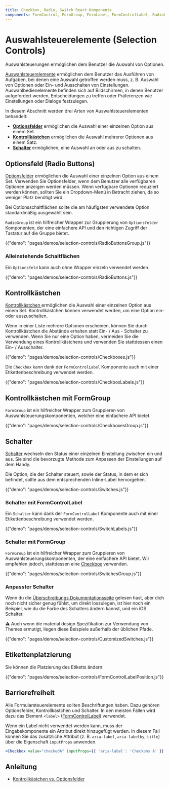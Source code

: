 ```yaml
---
title: Checkbox, Radio, Switch React-Komponente
components: FormControl, FormGroup, FormLabel, FormControlLabel, RadioGroup, Checkbox, Radio, Switch
---
```


# Auswahlsteuerelemente (Selection Controls)

<p class="description">Auswahlsteuerungen ermöglichen dem Benutzer die Auswahl von Optionen.</p>

[Auswahlsteuerelemente](https://material.io/design/components/selection-controls.html) ermöglichen dem Benutzer das Ausführen von Aufgaben, bei denen eine Auswahl getroffen werden muss, z. B. Auswahl von Optionen oder Ein- und Ausschalten von Einstellungen. Auswahlbedienelemente befinden sich auf Bildschirmen, in denen Benutzer aufgefordert werden, Entscheidungen zu treffen oder Präferenzen wie Einstellungen oder Dialoge festzulegen.

In diesem Abschnitt werden drei Arten von Auswahlsteuerelementen behandelt:

- **[Optionsfelder](#radio-buttons)** ermöglichen die Auswahl einer einzelnen Option aus einem Set.
- **[Kontrollkästchen](#checkboxes)** ermöglichen die Auswahl mehrerer Optionen aus einem Satz.
- **[Schalter](#switches)** ermöglichen, eine Auswahl an oder aus zu schalten.

## Optionsfeld (Radio Buttons)

[Optionsfelder](https://material.io/design/components/selection-controls.html#radio-buttons) ermöglichen die Auswahl einer einzelnen Option aus einem Set. Verwenden Sie Optionsfelder, wenn dem Benutzer alle verfügbaren Optionen anzeigen werden müssen. Wenn verfügbare Optionen reduziert werden können, sollten Sie ein Dropdown-Menü in Betracht ziehen, da so weniger Platz benötigt wird.

Bei Optionsschaltflächen sollte die am häufigsten verwendete Option standardmäßig ausgewählt sein.

`RadioGroup` ist ein hilfreicher Wrapper zur Gruppierung von `Optionsfelder` Komponenten, der eine einfachere API und den richtigen Zugriff der Tastatur auf die Gruppe bietet.

{{"demo": "pages/demos/selection-controls/RadioButtonsGroup.js"}}

### Alleinstehende Schaltflächen

Ein `Optionsfeld` kann auch ohne Wrapper einzeln verwendet werden.

{{"demo": "pages/demos/selection-controls/RadioButtons.js"}}

## Kontrollkästchen

[Kontrollkästchen ](https://material.io/design/components/selection-controls.html#checkboxes) ermöglichen die Auswahl einer einzelnen Option aus einem Set. Kontrollkästchen können verwendet werden, um eine Option ein- oder auszuschalten.

Wenn in einer Liste mehrere Optionen erscheinen, können Sie durch Kontrollkästchen die Abstände erhalten statt Ein- / Aus - Schalter zu verwenden. Wenn Sie nur eine Option haben, vermeiden Sie die Verwendung eines Kontrollkästchens und verwenden Sie stattdessen einen Ein- / Ausschalter.

{{"demo": "pages/demos/selection-controls/Checkboxes.js"}}

Die `Checkbox` kann dank der `FormControlLabel` Komponente auch mit einer Etikettenbeschreibung verwendet werden.

{{"demo": "pages/demos/selection-controls/CheckboxLabels.js"}}

## Kontrollkästchen mit FormGroup

`FormGroup` ist ein hilfreicher Wrapper zum Gruppieren von Auswahlsteuerungskomponenten, welcher eine einfachere API bietet.

{{"demo": "pages/demos/selection-controls/CheckboxesGroup.js"}}

## Schalter

[Schalter](https://material.io/design/components/selection-controls.html#switches) wechseln den Status einer einzelnen Einstellung zwischen ein und aus. Sie sind die bevorzugte Methode zum Anpassen der Einstellungen auf dem Handy.

Die Option, die der Schalter steuert, sowie der Status, in dem er sich befindet, sollte aus dem entsprechenden Inline-Label hervorgehen.

{{"demo": "pages/demos/selection-controls/Switches.js"}}

### Schalter mit FormControlLabel

Ein `Schalter` kann dank der `FormControlLabel` Komponente auch mit einer Etikettenbeschreibung verwendet werden.

{{"demo": "pages/demos/selection-controls/SwitchLabels.js"}}

### Schalter mit FormGroup

`FormGroup` ist ein hilfreicher Wrapper zum Gruppieren von Auswahlsteuerungskomponenten, der eine einfachere API bietet. Wir empfehlen jedoch, stattdessen eine [Checkbox](#checkboxes) verwenden.

{{"demo": "pages/demos/selection-controls/SwitchesGroup.js"}}

### Anpasster Schalter

Wenn du die [Überschreibungs Dokumentationsseite](/customization/overrides/) gelesen hast, aber dich noch nicht sicher genug fühlst, um direkt loszulegen, ist hier noch ein Beispiel, wie du die Farbe des Schalters ändern kannst, und ein iOS Schalter.

⚠️ Auch wenn die material design Spezifikation zur Verwendung von Themes ermutigt, liegen diese Beispiele außerhalb der üblichen Pfade.

{{"demo": "pages/demos/selection-controls/CustomizedSwitches.js"}}

## Etikettenplatzierung

Sie können die Platzierung des Etiketts ändern:

{{"demo": "pages/demos/selection-controls/FormControlLabelPosition.js"}}

## Barrierefreiheit

Alle Formularsteuerelemente sollten Beschriftungen haben. Dazu gehören Optionsfelder, Kontrollkästchen und Schalter. In den meisten Fällen wird dazu das Element `<label>` ([FormControlLabel](/api/form-control-label/)) verwendet.

Wenn ein Label nicht verwendet werden kann, muss der Eingabekomponente ein Attribut direkt hinzugefügt werden. In diesem Fall können Sie das zusätzliche Attribut (z. B. `aria-label`, `aria-labelby`, `title`) über die Eigenschaft `inputProps` anwenden.

```jsx
<Checkbox value="checkedA" inputProps={{ 'aria-label': 'Checkbox A' }} />
```

## Anleitung

- [Kontrollkästchen vs. Optionsfelder](https://www.nngroup.com/articles/checkboxes-vs-radio-buttons/)
